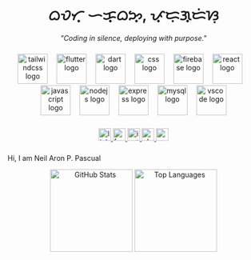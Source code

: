 <h1 align="center">ᜊᜏᜆ᜔ ᜑᜃ᜔ᜊᜅ᜔, ᜉ᜔ᜇᜓᜄ᜔ᜇᜒᜐᜓ</h1>
<p align="center">
  <em>"Coding in silence, deploying with purpose."</em>
</p>

###

<div align="center">
  <img src="https://cdn.simpleicons.org/tailwindcss/06B6D4" height="60" alt="tailwindcss logo"  />
  <img width="10" />
  <img src="https://cdn.jsdelivr.net/gh/devicons/devicon/icons/flutter/flutter-original.svg" height="60" alt="flutter logo"  />
  <img width="10" />
  <img src="https://cdn.jsdelivr.net/gh/devicons/devicon/icons/dart/dart-original.svg" height="60" alt="dart logo"  />
  <img width="10" />
  <img src="https://cdn.jsdelivr.net/gh/devicons/devicon/icons/css3/css3-original.svg" height="60" alt="css logo"  />
  <img width="10" />
  <img src="https://cdn.jsdelivr.net/gh/devicons/devicon/icons/firebase/firebase-plain.svg" height="60" alt="firebase logo"  />
  <img width="10" />
  <img src="https://cdn.jsdelivr.net/gh/devicons/devicon/icons/react/react-original.svg" height="60" alt="react logo"  />
 <img width="10" />
  <img src="https://cdn.simpleicons.org/javascript/F7DF1E" height="60" alt="javascript logo"  />
  <img width="10" />
  <img src="https://cdn.simpleicons.org/nodedotjs/339933" height="60" alt="nodejs logo"  />
  <img width="10" />
  <img src="https://cdn.simpleicons.org/express/000000" height="60" alt="express logo"  />
  <img width="10" />
  <img src="https://cdn.simpleicons.org/mysql/4479A1" height="60" alt="mysql logo"  />
  <img width="10" />
  <img src="https://cdn.jsdelivr.net/gh/devicons/devicon/icons/vscode/vscode-original.svg" height="60" alt="vscode logo"  />
</div>

###

<div align="center">
  <a href="https://www.linkedin.com/in/neil-aron-pascual/" target="_blank">
    <img src="https://img.shields.io/static/v1?message=LinkedIn&logo=linkedin&label=&color=0077B5&logoColor=white&style=for-the-badge" height="25" alt="linkedin logo"/>
  </a>
  <a href="https://facebook.com/neilaron.pascual" target="_blank">
    <img src="https://img.shields.io/static/v1?message=Facebook&logo=facebook&label=&color=1877F2&logoColor=white&style=for-the-badge" height="25" alt="facebook logo"/>
  </a>
  <a href="https://instagram.com/neilpascual20" target="_blank">
    <img src="https://img.shields.io/static/v1?message=Instagram&logo=instagram&label=&color=E4405F&logoColor=white&style=for-the-badge" height="25" alt="instagram logo"/>
  </a>
  <a href="https://slack.com/yourworkspace" target="_blank">
    <img src="https://img.shields.io/static/v1?message=Slack&logo=slack&label=&color=4A154B&logoColor=white&style=for-the-badge" height="25" alt="slack logo"/>
  </a>
  <a href="mailto:neilaronpascual.dev@gmail.com">
    <img src="https://img.shields.io/static/v1?message=Gmail&logo=gmail&label=&color=D14836&logoColor=white&style=for-the-badge" height="25" alt="gmail logo"/>
  </a>
</div>

###
<div>
  <p>
    Hi, I am Neil Aron P. Pascual
  </p>
</div>

<div align="center">

  <img src="https://github-readme-stats.vercel.app/api?username=neilpascual&show_icons=true&theme=tokyonight&hide_border=true" height="165" alt="GitHub Stats" />
  <img src="https://github-readme-stats.vercel.app/api/top-langs/?username=neilpascual&layout=compact&theme=tokyonight&hide_border=true" height="165" alt="Top Languages" />

</div>

###

